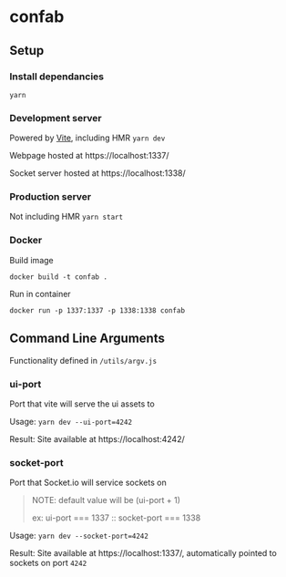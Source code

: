 # confab

## Setup
### Install dependancies
```yarn```

### Development server
Powered by [Vite](https://vitejs.dev/), including HMR
```yarn dev```

Webpage hosted at https://localhost:1337/

Socket server hosted at https://localhost:1338/

### Production server
Not including HMR
```yarn start```

### Docker
Build image

```docker build -t confab .```

Run in container

```docker run -p 1337:1337 -p 1338:1338 confab```

## Command Line Arguments
Functionality defined in `/utils/argv.js`
### ui-port
Port that vite will serve the ui assets to

Usage: `yarn dev --ui-port=4242`

Result: Site available at https://localhost:4242/

### socket-port
Port that Socket.io will service sockets on

> NOTE: default value will be (ui-port + 1)
>
> ex: ui-port === 1337 :: socket-port === 1338

Usage: `yarn dev --socket-port=4242`

Result: Site available at https://localhost:1337/, automatically pointed to sockets on port `4242`